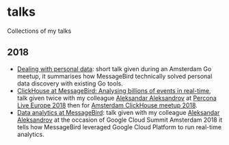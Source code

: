 # talks
Collections of my talks 

## 2018 
  
- [Dealing with personal data](go-meetup-2018-dealing-with-personal-data.pdf): short talk given during an Amsterdam Go meetup, it summarises how MessageBird technically solved personal data discovery with existing Go tools.
- [ClickHouse at MessageBird: Analysing billions of events in real-time](clickhouse-at-messagebird-analysing-billions-of-events-in-real-time.pdf), talk given twice with my colleague [Aleksandar Aleksandrov](https://github.com/vulkoingim) at [Percona Live Europe 2018](https://www.percona.com/live/e18/sessions/clickhouse-at-messagebird-analysing-billions-of-events-in-real-time) then for [Amsterdam ClickHouse meetup 2018](https://www.meetup.com/ClickHouse-Amsterdam/events/256236755/). 
- [Data analytics at MessageBird](google-sumit-2018-data-analytics-at-messagebird.pdf): talk given with my colleague [Aleksandar Aleksandrov](https://github.com/vulkoingim) at the occasion of Google Cloud Summit Amsterdam 2018 it tells how MessageBird leveraged Google Cloud Platform to run real-time analytics. 

